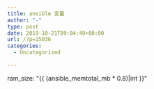 ```yaml
---
title: ansible 变量
author: "-"
type: post
date: 2019-10-21T09:04:49+00:00
url: /?p=15036
categories:
  - Uncategorized

---
```

ram_size: "{{ (ansible_memtotal_mb * 0.8)|int }}"